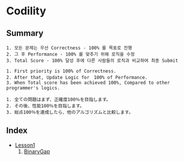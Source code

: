 # Codility 
## Summary
```
1. 모든 문제는 우선 Correctness - 100% 를 목표로 진행
2. 그 후 Performance - 100% 를 맞추기 위해 로직을 수정
3. Total Score - 100% 달성 후에 다른 사람들의 로직과 비교하여 최종 Submit
```
```
1. First priority is 100% of Correctness.
2. After that, Update Logic for　100% of Performance.
3. When Total score has been achieved 100%, Compared to other programmer's logics. 
```
```
1. 全ての問題はまず、正確度100％を目指します。
2. その後、性能100％を目指します。
3. 総点100％を達成したら、他のアルゴリズムと比較します。
```
## Index
<ul>
    <li>
        <a href="https://github.com/Bnine/php-algorithm/tree/master/codility/Lesson1" target="_blank" title="Main">
            Lesson1
        </a>
        <ol>
            <li value="1">
                <a href="https://github.com/Bnine/php-algorithm/blob/master/codility/Lesson1/BinaryGap.md" target="_blank" title="Main">
                    BinaryGap
                </a>
            </li>
        </ol>
    </li>
</ul>
